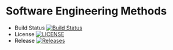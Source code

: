 # Software Engineering Methods

- Build Status [![Build Status](https://travis-ci.org/Kevin-Sim/sem.svg?branch=master)](https://travis-ci.org/KhinMyatNwe/sem)
- License [![LICENSE](https://img.shields.io/github/license/Kevin-Sim/sem.svg?style=flat-square)](https://github.com/KhinMyatNwe/sem/blob/master/LICENSE)
- Release [![Releases](https://img.shields.io/github/release/Kevin-Sim/sem/all.svg?style=flat-square)](https://github.com/KhinMyatNwe/sem/releases)